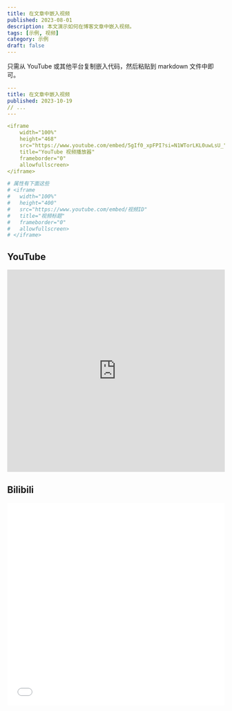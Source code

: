 ```yaml
---
title: 在文章中嵌入视频
published: 2023-08-01
description: 本文演示如何在博客文章中嵌入视频。
tags: [示例, 视频]
category: 示例
draft: false
---
```


只需从 YouTube 或其他平台复制嵌入代码，然后粘贴到 markdown 文件中即可。

```yaml
---
title: 在文章中嵌入视频
published: 2023-10-19
// ...
---

<iframe 
    width="100%" 
    height="468" 
    src="https://www.youtube.com/embed/5gIf0_xpFPI?si=N1WTorLKL0uwLsU_" 
    title="YouTube 视频播放器" 
    frameborder="0" 
    allowfullscreen>
</iframe>

# 属性有下面这些
# <iframe 
#   width="100%" 
#   height="400" 
#   src="https://www.youtube.com/embed/视频ID" 
#   title="视频标题"
#   frameborder="0" 
#   allowfullscreen>
# </iframe>
```

## YouTube

<iframe width="100%" height="468" src="https://www.youtube.com/embed/5gIf0_xpFPI?si=N1WTorLKL0uwLsU_" title="YouTube 视频播放器" frameborder="0" allow="accelerometer; autoplay; clipboard-write; encrypted-media; gyroscope; picture-in-picture; web-share" allowfullscreen></iframe>

## Bilibili

<iframe width="100%" height="468" src="//player.bilibili.com/player.html?bvid=BV1fK4y1s7Qf&p=1" scrolling="no" border="0" frameborder="no" framespacing="0" allowfullscreen="true"> </iframe>

